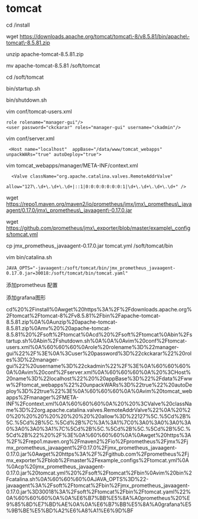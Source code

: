 # tomcat

cd /install

wget https://downloads.apache.org/tomcat/tomcat\-8/v8.5.81/bin/apache\-tomcat\-8.5.81.zip

unzip apache\-tomcat\-8.5.81.zip

mv apache\-tomcat\-8.5.81 /soft/tomcat

cd /soft/tomcat

bin/startup.sh

bin/shutdown.sh

vim conf/tomcat\-users.xml

```
role rolename="manager-gui"/>
<user password="ckckarar" roles="manager-gui" username="ckadmin"/>
```

vim conf/server.xml

```
 <Host name="localhost"  appBase="/data/www/tomcat_webapps" unpackWARs="true" autoDeploy="true">
```

vim tomcat\_webapps/manager/META\-INF/context.xml

```
  <Valve className="org.apache.catalina.valves.RemoteAddrValve"
          allow="127\.\d+\.\d+\.\d+|::1|0:0:0:0:0:0:0:1|\d+\.\d+\.\d+\.\d+" />
```

wget https://repo1.maven.org/maven2/io/prometheus/jmx/jmx\_prometheus\_javaagent/0.17.0/jmx\_prometheus\_javaagent\-0.17.0.jar

wget https://github.com/prometheus/jmx\_exporter/blob/master/example\_configs/tomcat.yml

cp jmx\_prometheus\_javaagent\-0.17.0.jar tomcat.yml /soft/tomcat/bin

vim bin/catalina.sh

```
JAVA_OPTS="-javaagent:/soft/tomcat/bin/jmx_prometheus_javaagent-0.17.0.jar=30018:/soft/tomcat/bin/tomcat.yaml"
```

添加prometheus 配置

添加grafana图形

cd%20%2Finstall%0Awget%20https%3A%2F%2Fdownloads.apache.org%2Ftomcat%2Ftomcat\-8%2Fv8.5.81%2Fbin%2Fapache\-tomcat\-8.5.81.zip%0A%0Aunzip%20apache\-tomcat\-8.5.81.zip%0Amv%20%20apache\-tomcat\-8.5.81%20%2Fsoft%2Ftomcat%0Acd%20%2Fsoft%2Ftomcat%0Abin%2Fstartup.sh%0Abin%2Fshutdown.sh%0A%0A%0Avim%20conf%2Ftomcat\-users.xml%0A%60%60%60%0Arole%20rolename%3D%22manager\-gui%22%2F%3E%0A%3Cuser%20password%3D%22ckckarar%22%20roles%3D%22manager\-gui%22%20username%3D%22ckadmin%22%2F%3E%0A%60%60%60%0A%0Avim%20conf%2Fserver.xml%0A%60%60%60%0A%20%3CHost%20name%3D%22localhost%22%20%20appBase%3D%22%2Fdata%2Fwww%2Ftomcat\_webapps%22%20unpackWARs%3D%22true%22%20autoDeploy%3D%22true%22%3E%0A%60%60%60%0A%0Avim%20tomcat\_webapps%2Fmanager%2FMETA\-INF%2Fcontext.xml%0A%60%60%60%0A%20%20%3CValve%20className%3D%22org.apache.catalina.valves.RemoteAddrValve%22%0A%20%20%20%20%20%20%20%20%20%20allow%3D%22127%5C.%5Cd%2B%5C.%5Cd%2B%5C.%5Cd%2B%7C%3A%3A1%7C0%3A0%3A0%3A0%3A0%3A0%3A0%3A1%7C%5Cd%2B%5C.%5Cd%2B%5C.%5Cd%2B%5C.%5Cd%2B%22%20%2F%3E%0A%60%60%60%0A%0Awget%20https%3A%2F%2Frepo1.maven.org%2Fmaven2%2Fio%2Fprometheus%2Fjmx%2Fjmx\_prometheus\_javaagent%2F0.17.0%2Fjmx\_prometheus\_javaagent\-0.17.0.jar%0Awget%20https%3A%2F%2Fgithub.com%2Fprometheus%2Fjmx\_exporter%2Fblob%2Fmaster%2Fexample\_configs%2Ftomcat.yml%0A%0Acp%20jmx\_prometheus\_javaagent\-0.17.0.jar%20tomcat.yml%20%2Fsoft%2Ftomcat%2Fbin%0Avim%20bin%2Fcatalina.sh%0A%60%60%60%0AJAVA\_OPTS%3D%22\-javaagent%3A%2Fsoft%2Ftomcat%2Fbin%2Fjmx\_prometheus\_javaagent\-0.17.0.jar%3D30018%3A%2Fsoft%2Ftomcat%2Fbin%2Ftomcat.yaml%22%0A%60%60%60%0A%0A%E6%B7%BB%E5%8A%A0prometheus%20%E9%85%8D%E7%BD%AE%0A%0A%E6%B7%BB%E5%8A%A0grafana%E5%9B%BE%E5%BD%A2%E6%A8%A1%E6%9D%BF
